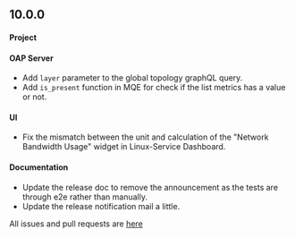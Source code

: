 ## 10.0.0

#### Project


#### OAP Server
* Add `layer` parameter to the global topology graphQL query.
* Add `is_present` function in MQE for check if the list metrics has a value or not.

#### UI
* Fix the mismatch between the unit and calculation of the "Network Bandwidth Usage" widget in Linux-Service Dashboard.


#### Documentation
* Update the release doc to remove the announcement as the tests are through e2e rather than manually.
* Update the release notification mail a little.

All issues and pull requests are [here](https://github.com/apache/skywalking/milestone/202?closed=1)
